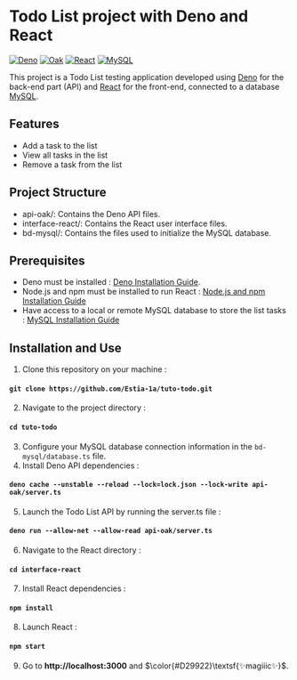 # Todo List project with Deno and React

[![Deno](https://img.shields.io/badge/Deno%20-%20v1.43.1%20-%20%239acd32)](https://deno.com/)
[![Oak](https://img.shields.io/badge/Oak%20-%20v6.5.0%20-%20%23cd5c5c)](https://deno.land/x/oak@v6.5.0)
[![React](https://img.shields.io/badge/React%20-%20v18.3.1%20-%20%2300ced1)](https://react.dev/)
[![MySQL](https://img.shields.io/badge/MySQL%20-%20v2.11.0%20-%20%23daa520)](https://deno.land/x/mysql@v2.11.0)

This project is a Todo List testing application developed using [Deno](https://deno.com/) for the back-end part (API) and [React](https://react.dev/) for the front-end, connected to a database [MySQL](https://deno.land/x/mysql).

## Features
- Add a task to the list
- View all tasks in the list
- Remove a task from the list

## Project Structure
- api-oak/: Contains the Deno API files.
- interface-react/: Contains the React user interface files.
- bd-mysql/: Contains the files used to initialize the MySQL database.

## Prerequisites
- Deno must be installed : [Deno Installation Guide](https://docs.deno.com/runtime/manual/getting_started/installation).
- Node.js and npm must be installed to run React : [Node.js and npm Installation Guide](https://docs.npmjs.com/downloading-and-installing-node-js-and-npm)
- Have access to a local or remote MySQL database to store the list tasks : [MySQL Installation Guide](https://www.javatpoint.com/how-to-install-mysql)

## Installation and Use
1. Clone this repository on your machine :
#### `git clone https://github.com/Estia-1a/tuto-todo.git`
2. Navigate to the project directory :
#### `cd tuto-todo`
3. Configure your MySQL database connection information in the `bd-mysql/database.ts` file.
4. Install Deno API dependencies :
#### `deno cache --unstable --reload --lock=lock.json --lock-write api-oak/server.ts`
5. Launch the Todo List API by running the server.ts file :
#### `deno run --allow-net --allow-read api-oak/server.ts`
6. Navigate to the React directory :
#### `cd interface-react`
7. Install React dependencies :
#### `npm install`
8. Launch React :
#### `npm start`
9. Go to **http://localhost:3000** and $\color{#D29922}\textsf{✨magiiic✨}$.
